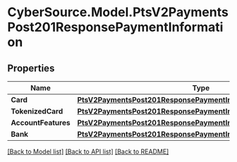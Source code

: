 # CyberSource.Model.PtsV2PaymentsPost201ResponsePaymentInformation
## Properties

Name | Type | Description | Notes
------------ | ------------- | ------------- | -------------
**Card** | [**PtsV2PaymentsPost201ResponsePaymentInformationCard**](PtsV2PaymentsPost201ResponsePaymentInformationCard.md) |  | [optional] 
**TokenizedCard** | [**PtsV2PaymentsPost201ResponsePaymentInformationTokenizedCard**](PtsV2PaymentsPost201ResponsePaymentInformationTokenizedCard.md) |  | [optional] 
**AccountFeatures** | [**PtsV2PaymentsPost201ResponsePaymentInformationAccountFeatures**](PtsV2PaymentsPost201ResponsePaymentInformationAccountFeatures.md) |  | [optional] 
**Bank** | [**PtsV2PaymentsPost201ResponsePaymentInformationBank**](PtsV2PaymentsPost201ResponsePaymentInformationBank.md) |  | [optional] 

[[Back to Model list]](../README.md#documentation-for-models) [[Back to API list]](../README.md#documentation-for-api-endpoints) [[Back to README]](../README.md)

